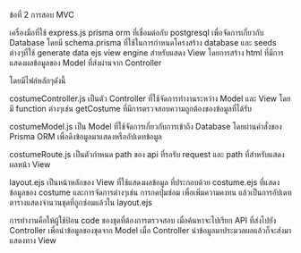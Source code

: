 ข้อที่ 2 การสอบ MVC

เครื่องมือที่ใช้ express.js 
prisma orm ที่เชื่อมต่อกับ postgresql เพื่อจัดการเกี่ยวกับ Database โดยมี schema.prisma ที่ใช้ในการกำหนดโครงสร้าง database และ seeds ต่างๆที่ใช้ generate data 
ejs view engine สำหรับแสดง  View โดยการสร้าง html ที่มีการแสดงผลข้อมูลของ Model ที่ส่งผ่านจาก Controller 

โดยมีไฟล์หลักๆดังนี้

costumeController.js
เป็นตัว Controller ที่ใช้จัดการทำงานระหว่าง Model และ View โดยมี function ต่างๆเช่น getCostume ที่มีการตรวจสอบความถูกต้องของข้อมูลที่ได้รับ

costumeModel.js
เป็น Model ที่ใช้จัดการเกี่ยวกับการเข้าถึง Database โดยผ่านคำสั่งของ Prisma ORM เพื่อดึงข้อมูลมาแสดงหรืออัปเดทข้อมูล

costumeRoute.js
เป็นตัวกำหนด path ของ api ที่รอรับ request และ path ที่สำหรับแสดงผลหน้า View

layout.ejs เป็นหน้าหลักของ View ที่ใช้แสดงผลข้อมูล ที่ประกอบด้วย costume.ejs  ที่แสดงข้อมูลของ costume และการจัดการต่างๆเช่น การกดปุ่มซ่อม เพื่อเพิ่มความคงทน แล้วเป็นการอัปเดทตารางแสดงจำนวนชุดที่ถูกซ่อมแล้วใน layout.ejs

การทำงานคือให้ผู้ใช้ป้อน code ของชุดที่ต้องการตรวจสอบ เมื่อค้นหาจะไปเรียก API ที่ส่งไปยัง Controller เพื่อนำข้อมูลของชุดจาก Model เมื่อ Controller นำข้อมูลมาประมวลผลแล้วก็จะส่งมาแสดงทาง View